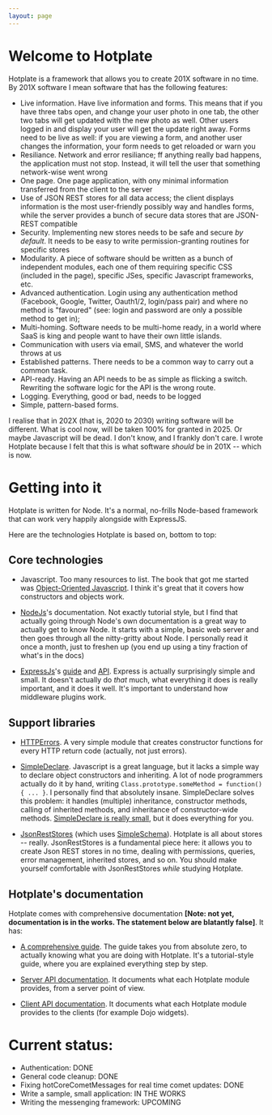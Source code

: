 ```yaml
---
layout: page
---
```


Welcome to Hotplate
===================

Hotplate is a framework that allows you to create 201X software in no time.
By 201X software I mean software that has the following features:


* Live information. Have live information and forms. This means that if you have three tabs open, and change your user photo in one tab, the other two tabs will get updated with the new photo as well. Other users logged in and display your user will get the update right away. Forms need to be live as well: if you are viewing a form, and another user changes the information, your form needs to get reloaded or warn you
* Resiliance. Network and error resiliance; ff anything really bad happens, the application must not stop. Instead, it will tell the user that something network-wise went wrong
* One page. One page application, with ony minimal information transferred from the client to the server
* Use of JSON REST stores for all data access; the client displays information is the most user-friendly possibly way and handles forms, while the server  provides a bunch of secure data stores that are JSON-REST compatible 
* Security. Implementing new stores needs to be safe and secure _by default_. It needs to be easy to write permission-granting routines for specific stores
* Modularity. A piece of software should be written as a bunch of independent modules, each one of them requiring specific CSS (included in the page), specific JSes, specific Javascript frameworks, etc.
* Advanced authentication. Login using any authentication method (Facebook, Google, Twitter, Oauth1/2, login/pass pair) and where no method is "favoured" (see: login and password are only a possible method to get in);
* Multi-homing. Software needs to be multi-home ready, in a world where SaaS is king and people want to have their own little islands.
* Communication with users via email, SMS,  and whatever the world throws at us
* Established patterns. There needs to be a common way to carry out a common task.
* API-ready. Having an API needs to be as simple as flicking a switch. Rewriting the software logic for the API is the wrong route.
* Logging. Everything, good or bad, needs to be logged
* Simple, pattern-based forms.

I realise that in 202X (that is, 2020 to 2030) writing software will be different. What is cool now, will be taken 100% for granted in 2025. Or maybe Javascript will be dead. I don't know, and I frankly don't care. I wrote Hotplate because I felt that this is what software _should_ be in 201X -- which is now.

# Getting into it

Hotplate is written for Node. It's a normal, no-frills Node-based framework that can work very happily alongside with ExpressJS.

Here are the technologies Hotplate is based on, bottom to top:

## Core technologies

* Javascript. Too many resources to list. The book that got me started was [Object-Oriented Javascript](http://www.amazon.com/dp/1847194141). I think it's great that it covers how constructors and objects work.

* [NodeJs](http://nodejs.org/api/all.html)'s documentation. Not exactly tutorial style, but I find that actually going through Node's own documentation is a great way to actually get to know Node. It starts with a simple, basic web server and then goes through all the nitty-gritty about Node. I personally read it once a month, just to freshen up (you end up using a tiny fraction of what's in the docs)

* [ExpressJs](http://expressjs.com/)'s [guide](http://expressjs.com/guide.html) and [API](http://expressjs.com/api.html). Express is actually surprisingly simple and small. It doesn't actually do *that* much, what everything it does is really important, and it does it well. It's important to understand how middleware plugins work.

## Support libraries

* [HTTPErrors](https://github.com/mercmobily/HTTPErrors). A very simple module that creates constructor functions for every HTTP return code (actually, not just errors).

* [SimpleDeclare](https://github.com/mercmobily/simpleDeclare). Javascript is a great language, but it lacks a simple way to declare object constructors and inheriting. A lot of node programmers actually do it by hand, writing `Class.prototype.someMethod = function(){ ... }`. I personally find that absolutely insane. SimpleDeclare solves this problem: it handles (multiple) inheritance, constructor methods, calling of inherited methods, and inheritance of constructor-wide methods. [SimpleDeclare is really small](https://github.com/mercmobily/simpleDeclare/blob/master/declare.js), but it does everything for you.

* [JsonRestStores](https://github.com/mercmobily/JsonRestStores) (which uses [SimpleSchema](https://github.com/mercmobily/SimpleSchema)). Hotplate is all about stores -- really. JsonRestStores is a fundamental piece here: it allows you to create Json REST stores in no time, dealing with permissions, queries, error management, inherited stores, and so on. You should make yourself comfortable with JsonRestStores _while_ studying Hotplate.


## Hotplate's documentation

Hotplate comes with comprehensive documentation **[Note: not yet, documentation is in the works. The statement below are blatantly false]**. It has:

* [A comprehensive guide](http://www.hotplatejs.com/guide.html). The guide takes you from absolute zero, to actually knowing what you are doing with Hotplate. It's a tutorial-style guide, where you are explained everything step by step.

* [Server API documentation](http://www.hotplatejs.com/serverAPI/index.html). It documents what each Hotplate module provides, from a server point of view.

* [Client API documentation](http://www.hotplatejs.com/clientAPI/index.html). It documents what each Hotplate module provides to the clients (for example Dojo widgets).


# Current status:

* Authentication: DONE
* General code cleanup: DONE
* Fixing hotCoreCometMessages for real time comet updates: DONE
* Write a sample, small application: IN THE WORKS
* Writing the messenging framework: UPCOMING




